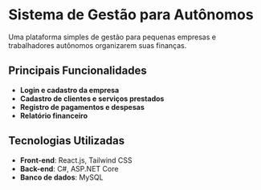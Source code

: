 # Sistema de Gestão para Autônomos

Uma plataforma simples de gestão para pequenas empresas e trabalhadores autônomos organizarem suas finanças.

## Principais Funcionalidades
- **Login e cadastro da empresa**
- **Cadastro de clientes e serviços prestados**
- **Registro de pagamentos e despesas**
- **Relatório financeiro**

## Tecnologias Utilizadas
- **Front-end**: React.js, Tailwind CSS
- **Back-end**: C#, ASP.NET Core
- **Banco de dados**: MySQL

